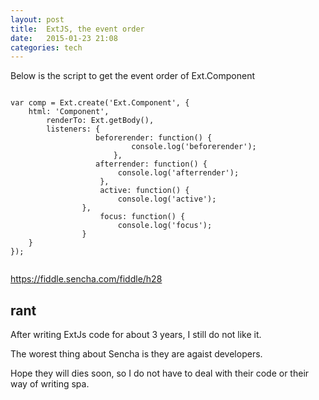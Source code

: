 ```yaml
---
layout: post
title:  ExtJS, the event order
date:   2015-01-23 21:08 
categories: tech 
---
```


Below is the script to get the event order of Ext.Component

```{javascript}

var comp = Ext.create('Ext.Component', {
    html: 'Component',
        renderTo: Ext.getBody(),
	    listeners: {
	               beforerender: function() {
		                   console.log('beforerender');
				       },
				   afterrender: function() {
					    console.log('afterrender');
					},
					active: function() {
						console.log('active');
				},
					focus: function() {
						console.log('focus');
				}
    }
});
 
```


https://fiddle.sencha.com/fiddle/h28


## rant

After writing ExtJs code for about 3 years, I still do not like it.

The worest thing about Sencha is they are agaist developers. 

Hope they will dies soon, so I do not have to deal with their code or their way of writing spa.




